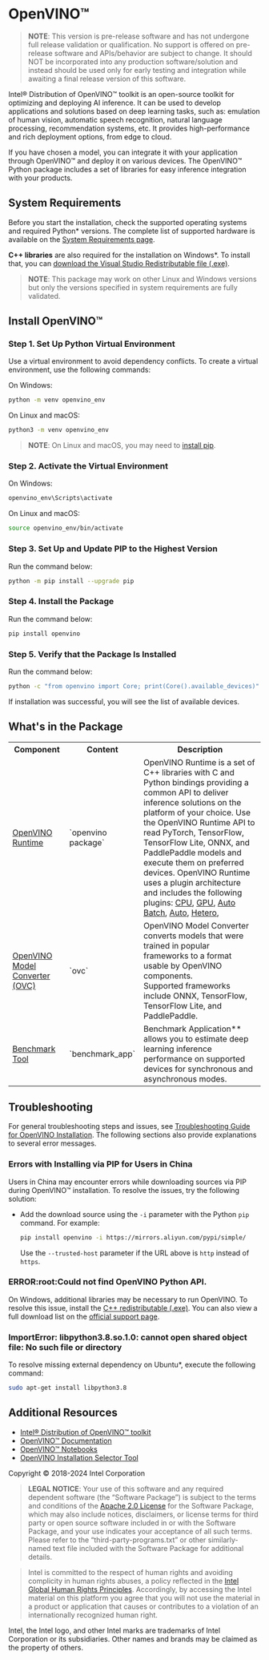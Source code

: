 # OpenVINO™

<!--- The note below is intended for master branch only for pre-release purpose. Remove it for official releases. --->
> **NOTE**: This version is pre-release software and has not undergone full release validation or qualification. No support is offered on pre-release software and APIs/behavior are subject to change. It should NOT be incorporated into any production software/solution and instead should be used only for early testing and integration while awaiting a final release version of this software.

Intel® Distribution of OpenVINO™ toolkit is an open-source toolkit for optimizing and deploying
AI inference. It can be used to develop applications and solutions based on deep learning tasks,
such as: emulation of human vision, automatic speech recognition, natural language processing,
recommendation systems, etc. It provides high-performance and rich deployment options, from
edge to cloud.

If you have chosen a model, you can integrate it with your application through OpenVINO™ and
deploy it on various devices. The OpenVINO™ Python package includes a set of libraries for easy
inference integration with your products.

## System Requirements

Before you start the installation, check the supported operating systems and required Python*
versions. The complete list of supported hardware is available on the
[System Requirements page](https://docs.openvino.ai/system_requirements).

**C++ libraries** are also required for the installation on Windows*. To install that, you can
[download the Visual Studio Redistributable file (.exe)](https://aka.ms/vs/17/release/vc_redist.x64.exe).

> **NOTE**: This package may work on other Linux and Windows versions but only the versions specified in system requirements are fully validated.

## Install OpenVINO™

### Step 1. Set Up Python Virtual Environment

Use a virtual environment to avoid dependency conflicts. To create a virtual environment, use
the following commands:

On Windows:
```sh
python -m venv openvino_env
```

On Linux and macOS:
```sh
python3 -m venv openvino_env
```

> **NOTE**: On Linux and macOS, you may need to [install pip](https://pip.pypa.io/en/stable/installation/).

### Step 2. Activate the Virtual Environment

On Windows:
```sh
openvino_env\Scripts\activate
```

On Linux and macOS:
```sh
source openvino_env/bin/activate
```

### Step 3. Set Up and Update PIP to the Highest Version

Run the command below:
```sh
python -m pip install --upgrade pip
```

### Step 4. Install the Package

Run the command below: <br>

   ```sh
   pip install openvino
   ```

### Step 5. Verify that the Package Is Installed

Run the command below:
```sh
python -c "from openvino import Core; print(Core().available_devices)"
```

If installation was successful, you will see the list of available devices.

## What's in the Package

<table>
  <tr>
    <th>Component</th>
    <th>Content</th>
    <th>Description</th>
  </tr>
  <tr>
    <td><a href="https://docs.openvino.ai/2024/openvino-workflow/running-inference.html">OpenVINO Runtime</a></td>
    <td>`openvino package`</td>
    <td>OpenVINO Runtime is a set of C++ libraries with C and Python bindings providing a common
        API to deliver inference solutions on the platform of your choice. Use the OpenVINO
        Runtime API to read PyTorch, TensorFlow, TensorFlow Lite, ONNX, and PaddlePaddle models
        and execute them on preferred devices. OpenVINO Runtime uses a plugin architecture and
        includes the following plugins:
        <a href="https://docs.openvino.ai/2024/openvino-workflow/running-inference/inference-devices-and-modes/cpu-device.html">CPU</a>,
        <a href="https://docs.openvino.ai/2024/openvino-workflow/running-inference/inference-devices-and-modes/gpu-device.html">GPU</a>,
        <a href="https://docs.openvino.ai/2024/openvino-workflow/running-inference/inference-devices-and-modes/automatic-batching.html">Auto Batch</a>,
        <a href="https://docs.openvino.ai/2024/openvino-workflow/running-inference/inference-devices-and-modes/auto-device-selection.html">Auto</a>,
        <a href="https://docs.openvino.ai/2024/openvino-workflow/running-inference/inference-devices-and-modes/hetero-execution.html">Hetero</a>,
    </td>
  </tr>
  <tr>
    <td><a href="https://docs.openvino.ai/2024/openvino-workflow/model-preparation.html#convert-a-model-in-cli-ovc">OpenVINO Model Converter (OVC)</a></td>
    <td>`ovc`</td>
    <td>OpenVINO Model Converter converts models that were trained in popular frameworks to a
        format usable by OpenVINO components. </br>Supported frameworks include ONNX, TensorFlow,
        TensorFlow Lite, and PaddlePaddle.
    </td>
  </tr>
  <tr>
    <td><a href="https://docs.openvino.ai/2024/learn-openvino/openvino-samples/benchmark-tool.html">Benchmark Tool</a></td>
    <td>`benchmark_app`</td>
    <td>Benchmark Application** allows you to estimate deep learning inference performance on
        supported devices for synchronous and asynchronous modes.
    </td>
</table>



## Troubleshooting

For general troubleshooting steps and issues, see
[Troubleshooting Guide for OpenVINO Installation](https://docs.openvino.ai/2024/get-started/troubleshooting-install-config.html).
The following sections also provide explanations to several error messages.

### Errors with Installing via PIP for Users in China

Users in China may encounter errors while downloading sources via PIP during OpenVINO™ installation.
To resolve the issues, try the following solution:

* Add the download source using the ``-i`` parameter with the Python ``pip`` command. For example:

   ``` sh
   pip install openvino -i https://mirrors.aliyun.com/pypi/simple/
   ```
   Use the ``--trusted-host`` parameter if the URL above is ``http`` instead of ``https``.

### ERROR:root:Could not find OpenVINO Python API.

On Windows, additional libraries may be necessary to run OpenVINO. To resolve this issue, install
the [C++ redistributable (.exe)](https://aka.ms/vs/17/release/vc_redist.x64.exe).
You can also view a full download list on the
[official support page](https://docs.microsoft.com/en-us/cpp/windows/latest-supported-vc-redist).

### ImportError: libpython3.8.so.1.0: cannot open shared object file: No such file or directory

To resolve missing external dependency on Ubuntu*, execute the following command:
```sh
sudo apt-get install libpython3.8
```

## Additional Resources

- [Intel® Distribution of OpenVINO™ toolkit](https://software.intel.com/en-us/openvino-toolkit)
- [OpenVINO™ Documentation](https://docs.openvino.ai/)
- [OpenVINO™ Notebooks](https://github.com/openvinotoolkit/openvino_notebooks)
- [OpenVINO Installation Selector Tool](https://www.intel.com/content/www/us/en/developer/tools/openvino-toolkit/download.html)

Copyright © 2018-2024 Intel Corporation
> **LEGAL NOTICE**: Your use of this software and any required dependent software (the
“Software Package”) is subject to the terms and conditions of the
[Apache 2.0 License](https://www.apache.org/licenses/LICENSE-2.0.html) for the Software Package,
which may also include notices, disclaimers, or license terms for third party or open source
software included in or with the Software Package, and your use indicates your acceptance of all
such terms. Please refer to the “third-party-programs.txt” or other similarly-named text file
included with the Software Package for additional details.

>Intel is committed to the respect of human rights and avoiding complicity in human rights abuses,
a policy reflected in the [Intel Global Human Rights Principles](https://www.intel.com/content/www/us/en/policy/policy-human-rights.html).
Accordingly, by accessing the Intel material on this platform you agree that you will not use the
material in a product or application that causes or contributes to a violation of an
internationally recognized human right.

Intel, the Intel logo, and other Intel marks are trademarks of Intel Corporation or its
subsidiaries. Other names and brands may be claimed as the property of others.
